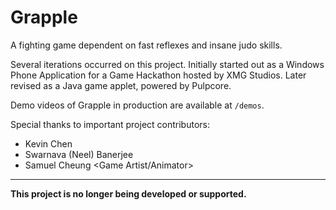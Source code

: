 Grapple
=======

A fighting game dependent on fast reflexes and insane judo skills.

Several iterations occurred on this project. Initially started out as a Windows Phone Application for a Game Hackathon hosted by XMG Studios.
Later revised as a Java game applet, powered by Pulpcore.

Demo videos of Grapple in production are available at `/demos`.

Special thanks to important project contributors:
+ Kevin Chen <Game Programmer>
+ Swarnava (Neel) Banerjee <Game Designer>
+ Samuel Cheung <Game Artist/Animator>

_______________
**This project is no longer being developed or supported.**
